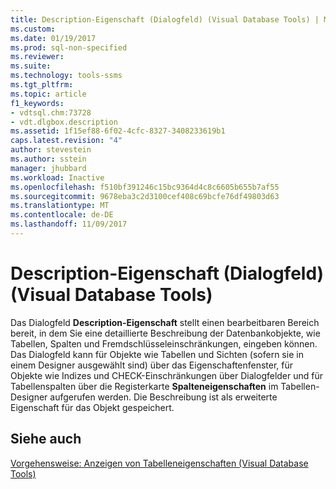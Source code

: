 ```yaml
---
title: Description-Eigenschaft (Dialogfeld) (Visual Database Tools) | Microsoft-Dokumentation
ms.custom: 
ms.date: 01/19/2017
ms.prod: sql-non-specified
ms.reviewer: 
ms.suite: 
ms.technology: tools-ssms
ms.tgt_pltfrm: 
ms.topic: article
f1_keywords:
- vdtsql.chm:73728
- vdt.dlgbox.description
ms.assetid: 1f15ef88-6f02-4cfc-8327-3408233619b1
caps.latest.revision: "4"
author: stevestein
ms.author: sstein
manager: jhubbard
ms.workload: Inactive
ms.openlocfilehash: f510bf391246c15bc9364d4c8c6605b655b7af55
ms.sourcegitcommit: 9678eba3c2d3100cef408c69bcfe76df49803d63
ms.translationtype: MT
ms.contentlocale: de-DE
ms.lasthandoff: 11/09/2017
---
```

# <a name="description-property-dialog-box-visual-database-tools"></a>Description-Eigenschaft (Dialogfeld) (Visual Database Tools)
Das Dialogfeld **Description-Eigenschaft** stellt einen bearbeitbaren Bereich bereit, in dem Sie eine detaillierte Beschreibung der Datenbankobjekte, wie Tabellen, Spalten und Fremdschlüsseleinschränkungen, eingeben können. Das Dialogfeld kann für Objekte wie Tabellen und Sichten (sofern sie in einem Designer ausgewählt sind) über das Eigenschaftenfenster, für Objekte wie Indizes und CHECK-Einschränkungen über Dialogfelder und für Tabellenspalten über die Registerkarte **Spalteneigenschaften** im Tabellen-Designer aufgerufen werden. Die Beschreibung ist als erweiterte Eigenschaft für das Objekt gespeichert.  
  
## <a name="see-also"></a>Siehe auch  
[Vorgehensweise: Anzeigen von Tabelleneigenschaften (Visual Database Tools)](http://msdn.microsoft.com/en-us/1865fb7c-f480-4100-9007-df5364cd002a)  
  
